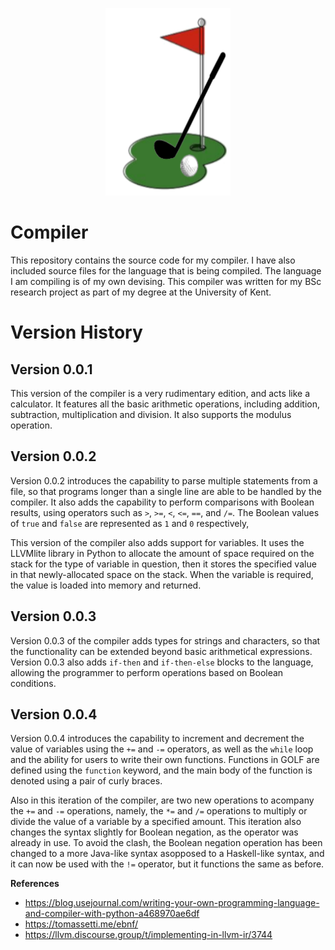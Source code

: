 <p align="center">
<img width="200" height="300" src="images/golf_pl_logo.png"></img>
</p>

# Compiler
This repository contains the source code for my compiler. I have also included source files for the language that is being compiled. The language I am compiling is of my own devising. This compiler was written for my BSc research project as part of my degree at the University of Kent. 

# Version History
Version 0.0.1
---
This version of the compiler is a very rudimentary edition, and acts like a calculator. It features all the basic arithmetic operations, including addition, subtraction, multiplication and division. It also supports the modulus operation. 

Version 0.0.2
---
Version 0.0.2 introduces the capability to parse multiple statements from a file, so that programs longer than a single line are able to be handled by the compiler. It also adds the capability to perform comparisons with Boolean results, using operators such as `>`, `>=`, `<`, `<=`, `==`, and `/=`. The Boolean values of `true` and `false` are represented as `1` and `0` respectively,  

This version of the compiler also adds support for variables. It uses the LLVMlite library in Python to allocate the amount of space required on the stack for the type of variable in question, then it stores the specified value in that newly-allocated space on the stack. When the variable is required, the value is loaded into memory and returned. 

Version 0.0.3
---
Version 0.0.3 of the compiler adds types for strings and characters, so that the functionality can be extended beyond basic arithmetical expressions. Version 0.0.3 also adds `if-then` and `if-then-else` blocks to the language, allowing the programmer to perform operations based on Boolean conditions.

Version 0.0.4
---
Version 0.0.4 introduces the capability to increment and decrement the value of variables using the `+=` and `-=` operators, as well as the `while` loop and the ability for users to write their own functions. Functions in GOLF are defined using the `function` keyword, and the main body of the function is denoted using a pair of curly braces. 

Also in this iteration of the compiler, are two new operations to acompany the `+=` and `-=` operations, namely, the `*=` and `/=` operations to multiply or divide the value of a variable by a specified amount. This iteration also changes the syntax slightly for Boolean negation, as the operator was already in use. To avoid the clash, the Boolean negation operation has been changed to a more Java-like syntax asopposed to a Haskell-like syntax, and it can now be used with the `!=` operator, but it functions the same as before. 

**References**
- https://blog.usejournal.com/writing-your-own-programming-language-and-compiler-with-python-a468970ae6df
- https://tomassetti.me/ebnf/
- https://llvm.discourse.group/t/implementing-in-llvm-ir/3744
